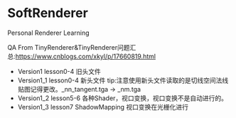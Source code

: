 # SoftRenderer
Personal Renderer Learning

QA From TinyRenderer&TinyRenderer问题汇总:https://www.cnblogs.com/xkyl/p/17660819.html
- Version1 lesson0-4 旧头文件
- Version1_1 lesson0-4 新头文件 tip:注意使用新头文件读取的是切线空间法线贴图记得更改。_nn_tangent.tga -> _nm.tga
- Version1_2 lesson5-6 各种Shader，视口变换，视口变换不是自动进行的。
- Version1_3 lesson7 ShadowMapping 视口变换在光栅化进行 
